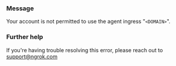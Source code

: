 
### Message
Your account is not permitted to use the agent ingress "<code>&lt;DOMAIN&gt;</code>".

### Further help
If you're having trouble resolving this error, please reach out to [support@ngrok.com](mailto:support@ngrok.com?subject=Help%20with%20ERR_NGROK_122)

